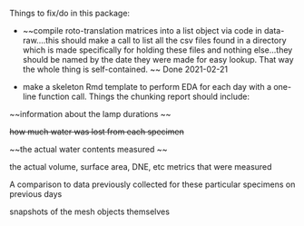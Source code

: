 Things to fix/do in this package:

- ~~compile roto-translation matrices into a list object via code in data-raw....this should make a call to list all the csv files found in a directory which is made specifically for holding these files and nothing else...they should be named by the date they were made for easy lookup. That way the whole thing is self-contained. ~~ Done 2021-02-21

- make a skeleton Rmd template to perform EDA for each day with a one-line function call. Things the chunking report should include:

~~information about the lamp durations ~~

~~how much water was lost from each specimen~~

~~the actual water contents measured ~~

the actual volume, surface area, DNE, etc metrics that were measured 

A comparison to data previously collected for these particular specimens on previous days 

snapshots of the mesh objects themselves 
